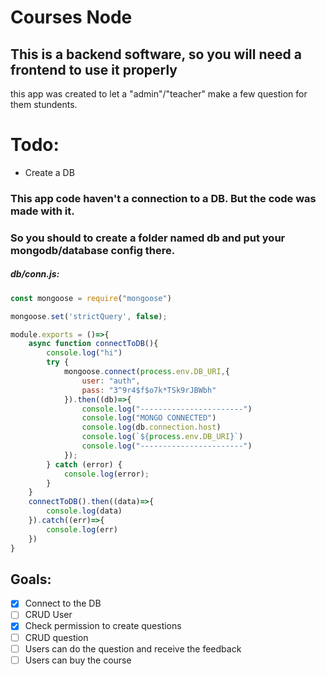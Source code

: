 # Courses Node

## This is a backend software, so you will need a frontend to use it properly
this app was created to let a "admin"/"teacher" make a few question for them stundents.

# Todo:

* Create a DB
### This app code haven't a connection to a DB. But the code was made with it.
### So you should to create a folder named db and put your mongodb/database config there.

##### db/conn.js:
```javascript
const mongoose = require("mongoose")

mongoose.set('strictQuery', false);

module.exports = ()=>{
    async function connectToDB(){
        console.log("hi")
        try {
            mongoose.connect(process.env.DB_URI,{
                user: "auth",
                pass: "3^9r4$f$o7k*TSk9rJBWbh"
            }).then((db)=>{
                console.log("-----------------------")
                console.log("MONGO CONNECTED")
                console.log(db.connection.host)
                console.log(`${process.env.DB_URI}`)
                console.log("-----------------------")
            });
        } catch (error) {
            console.log(error);
        }
    }
    connectToDB().then((data)=>{
        console.log(data)
    }).catch((err)=>{
        console.log(err)
    })
}
```


## Goals:
- [x] Connect to the DB
- [ ] CRUD User
- [x] Check permission to create questions
- [ ] CRUD question
- [ ] Users can do the question and receive the feedback
- [ ] Users can buy the course
